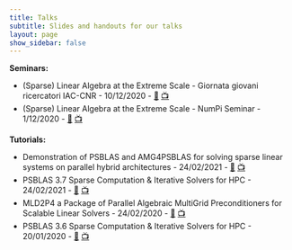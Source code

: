 ```yaml
---
title: Talks
subtitle: Slides and handouts for our talks
layout: page
show_sidebar: false
---
```


**Seminars:**
- (Sparse) Linear Algebra at the Extreme Scale - Giornata giovani ricercatori IAC-CNR  - 10/12/2020 - [📄](https://psctoolkit.github.io/talks/linearalgebraattheextremescale-iaccnr.pdf) [📺](https://youtu.be/vLVpTfTM0fg?t=6567)
- (Sparse) Linear Algebra at the Extreme Scale - NumPi Seminar - 1/12/2020 - [📄](https://psctoolkit.github.io/talks/linearalgebraattheextremescale-pisa.pdf) [📺](https://hausdorff.dm.unipi.it/playback/presentation/2.0/playback.html?meetingId=17ca0638f7f10736d9763c7b4725704981e43265-1606834059719)

**Tutorials:**
- Demonstration of PSBLAS and AMG4PSBLAS for solving sparse linear systems on parallel hybrid architectures - 24/02/2021 - [📄](https://psctoolkit.github.io/talks/tutorialAMG4PSBLAS_eocoeexa2pro.pdf) [📺](https://www.youtube.com/watch?v=gTWYHzG606Q)
- PSBLAS 3.7 Sparse Computation & Iterative Solvers for HPC - 24/02/2021 - [📄](https://psctoolkit.github.io/talks/tutorialPSBLAS_eocoeexa2pro.pdf) [📺](https://www.youtube.com/watch?v=gTWYHzG606Q)
- MLD2P4 a Package of Parallel Algebraic MultiGrid Preconditioners for Scalable Linear Solvers - 24/02/2020 - [📄](https://psctoolkit.github.io/talks/tutorialMLD2P4_eocoe2020.pdf) [📺](https://youtu.be/Hp9LLeRuFm0)
- PSBLAS 3.6 Sparse Computation & Iterative Solvers for HPC - 20/01/2020 - [📄](https://psctoolkit.github.io/talks/tutorialPSBLAS_eocoe2020.pdf) [📺](https://youtu.be/4CHI76zFoPc)
